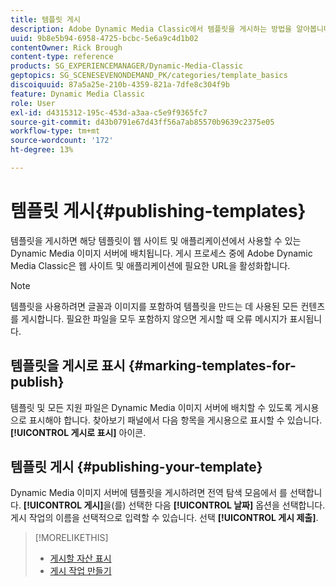 ```yaml
---
title: 템플릿 게시
description: Adobe Dynamic Media Classic에서 템플릿을 게시하는 방법을 알아봅니다.
uuid: 9b8e5b94-6958-4725-bcbc-5e6a9c4d1b02
contentOwner: Rick Brough
content-type: reference
products: SG_EXPERIENCEMANAGER/Dynamic-Media-Classic
geptopics: SG_SCENESEVENONDEMAND_PK/categories/template_basics
discoiquuid: 87a5a25e-210b-4359-821a-7dfe8c304f9b
feature: Dynamic Media Classic
role: User
exl-id: d4315312-195c-453d-a3aa-c5e9f9365fc7
source-git-commit: d43b0791e67d43ff56a7ab85570b9639c2375e05
workflow-type: tm+mt
source-wordcount: '172'
ht-degree: 13%

---
```


# 템플릿 게시{#publishing-templates}

템플릿을 게시하면 해당 템플릿이 웹 사이트 및 애플리케이션에서 사용할 수 있는 Dynamic Media 이미지 서버에 배치됩니다. 게시 프로세스 중에 Adobe Dynamic Media Classic은 웹 사이트 및 애플리케이션에 필요한 URL을 활성화합니다.

>[!NOTE]
>
>템플릿을 사용하려면 글꼴과 이미지를 포함하여 템플릿을 만드는 데 사용된 모든 컨텐츠를 게시합니다. 필요한 파일을 모두 포함하지 않으면 게시할 때 오류 메시지가 표시됩니다.

##  템플릿을 게시로 표시 {#marking-templates-for-publish}

템플릿 및 모든 지원 파일은 Dynamic Media 이미지 서버에 배치할 수 있도록 게시용으로 표시해야 합니다. 찾아보기 패널에서 다음 항목을 게시용으로 표시할 수 있습니다. **[!UICONTROL 게시로 표시]** 아이콘.

## 템플릿 게시 {#publishing-your-template}

Dynamic Media 이미지 서버에 템플릿을 게시하려면 전역 탐색 모음에서 를 선택합니다. **[!UICONTROL 게시]**&#x200B;을(를) 선택한 다음 **[!UICONTROL 날짜]** 옵션을 선택합니다. 게시 작업의 이름을 선택적으로 입력할 수 있습니다. 선택 **[!UICONTROL 게시 제출]**.

>[!MORELIKETHIS]
>
>* [게시할 자산 표시](publishing-files.md#publish_after_uploading)
>* [게시 작업 만들기](publishing-files.md#creating_a_publish_job)


